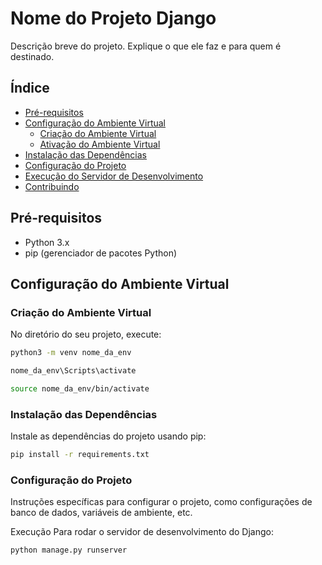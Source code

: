 # Nome do Projeto Django

Descrição breve do projeto. Explique o que ele faz e para quem é destinado.

## Índice

- [Pré-requisitos](#pré-requisitos)
- [Configuração do Ambiente Virtual](#configuração-do-ambiente-virtual)
  - [Criação do Ambiente Virtual](#criação-do-ambiente-virtual)
  - [Ativação do Ambiente Virtual](#ativação-do-ambiente-virtual)
- [Instalação das Dependências](#instalação-das-dependências)
- [Configuração do Projeto](#configuração-do-projeto)
- [Execução do Servidor de Desenvolvimento](#execução-do-servidor-de-desenvolvimento)
- [Contribuindo](#contribuindo)

## Pré-requisitos

- Python 3.x
- pip (gerenciador de pacotes Python)

## Configuração do Ambiente Virtual

### Criação do Ambiente Virtual

No diretório do seu projeto, execute:

```bash
python3 -m venv nome_da_env

nome_da_env\Scripts\activate

source nome_da_env/bin/activate
```
### Instalação das Dependências
  Instale as dependências do projeto usando pip:
```bash
pip install -r requirements.txt
```

### Configuração do Projeto
Instruções específicas para configurar o projeto, como configurações de banco de dados, variáveis de ambiente, etc.

Execução
Para rodar o servidor de desenvolvimento do Django:
```bash
python manage.py runserver
```

